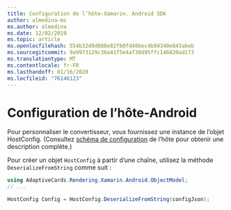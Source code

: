 ```yaml
---
title: Configuration de l’hôte-Xamarin. Android SDK
author: almedina-ms
ms.author: almedina
ms.date: 12/02/2019
ms.topic: article
ms.openlocfilehash: 554b32d9d088e82fb0fd48bec4b94340e843abeb
ms.sourcegitcommit: 9a9973129c36a41f5e4af30d95ffc146820ad173
ms.translationtype: MT
ms.contentlocale: fr-FR
ms.lasthandoff: 01/16/2020
ms.locfileid: "76146123"
---
```

# <a name="host-config---android"></a>Configuration de l’hôte-Android

Pour personnaliser le convertisseur, vous fournissez une instance de l’objet HostConfig. (Consultez [schéma de configuration](../../../../rendering-cards/host-config.md) de l’hôte pour obtenir une description complète.)

Pour créer un objet ```HostConfig``` à partir d’une chaîne, utilisez la méthode ```DeserializeFromString``` comme suit :

```csharp
using AdaptiveCards.Rendering.Xamarin.Android.ObjectModel;
// ...

HostConfig Config = HostConfig.DeserializeFromString(configJson);
```